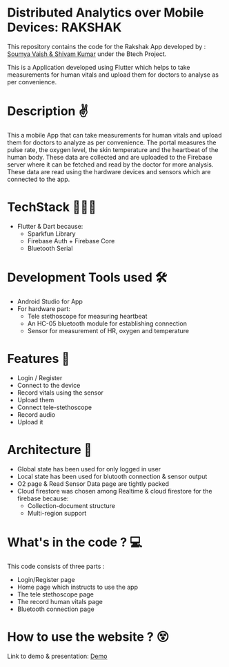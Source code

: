 # Distributed Analytics over Mobile Devices: RAKSHAK

This repository contains the code for the Rakshak App developed by : [Soumya Vaish & Shivam Kumar](https://github.com/slowdivesun/rakshak-btp) under the Btech Project. 

This is a Application developed using Flutter which helps to take measurements for human vitals and upload them for doctors to analyse as per convenience.


# Description ✌
This a mobile App that can take measurements for human vitals and upload them for doctors to analyze as per convenience. The portal measures the pulse rate, the oxygen level, the skin temperature and the heartbeat of the human body. 
These data are collected and are uploaded to the Firebase server where it can be fetched and read by the doctor for more analysis. These data are read using the hardware devices and sensors which are connected to the app. 

# TechStack 👩🏻‍💻
* Flutter & Dart because:
  * Sparkfun Library
  * Firebase Auth + Firebase Core
  * Bluetooth Serial


# Development Tools used 🛠
* Android Studio for App
* For hardware part:
  * Tele stethoscope for measuring heartbeat
  * An HC-05 bluetooth module for establishing connection
  * Sensor for measurement of HR, oxygen and temperature

# Features 📃
* Login / Register
* Connect to the device
* Record vitals using the sensor
* Upload them
* Connect tele-stethoscope
* Record audio
* Upload it

# Architecture 📐
* Global state has been used for only logged in user
* Local state has been used for blutooth connection & sensor output
* O2 page & Read Sensor Data page are tightly packed
* Cloud firestore was chosen among Realtime & cloud firestore for the firebase because:
  * Collection-document structure
  * Multi-region support


# What's in the code ? 💻
This code consists of three parts :
* Login/Register page
* Home page which instructs to use the app
* The tele stethoscope page
* The record human vitals page
* Bluetooth connection page

# How to use the website ? 😵
Link to demo & presentation: [Demo](https://docs.google.com/presentation/d/14SSebqDolUuIhiUERzsAAddhA5DYN4JQ9cAkyGowhZ8/edit?usp=sharing)

